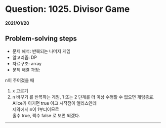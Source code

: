 # Question: 1025. Divisor Game
#### 2021/01/20


## Problem-solving steps
* 문제 해석: 반복되는 나머지 게임
* 알고리즘: DP
* 자료구조: array 
* 문제 해결 과정: 

n이 주어졌을 때
1. x 고르기
2. n 바꾸기
를 반복하는 게임, 1 또는 2 단계를 더 이상 수행할 수 없으면 게임종료.
Alice가 이기면 true 이고 시작점이 앨리스인데  
제약에서 n이 1부터이므로  
홀수 true, 짝수 false 로 보면 되겠다.  




---

```python3

```
